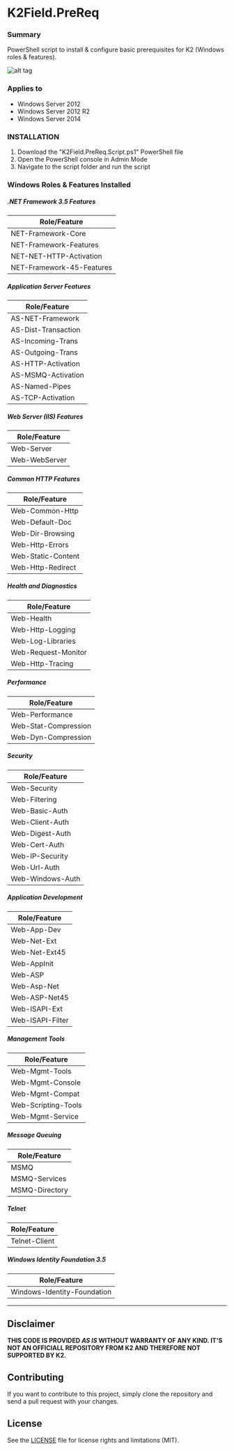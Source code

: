 # K2Field.PreReq #

### Summary ###
PowerShell script to install & configure basic prerequisites for K2 (Windows roles &amp; features).

![alt tag](http://timhuettemeister.com/wp-content/uploads/2015/09/2016_04_03_10_34_22_Administrator_Windows_PowerShell.jpg "K2Field.PreReq")

### Applies to ###
- Windows Server 2012
- Windows Server 2012 R2
- Windows Server 2014

### INSTALLATION ###
1. Download the "K2Field.PreReq.Script.ps1" PowerShell file
2. Open the PowerShell console in Admin Mode
3. Navigate to the script folder and run the script

### Windows Roles & Features Installed ###
##### .NET Framework 3.5 Features #####
Role/Feature |
---------|
NET-Framework-Core |
NET-Framework-Features |
NET-NET-HTTP-Activation |
NET-Framework-45-Features |

##### Application Server Features #####
Role/Feature |
---------|
AS-NET-Framework |
AS-Dist-Transaction |
AS-Incoming-Trans |
AS-Outgoing-Trans |
AS-HTTP-Activation |
AS-MSMQ-Activation |
AS-Named-Pipes |
AS-TCP-Activation |

##### Web Server (IIS) Features #####
Role/Feature |
---------|
Web-Server |
Web-WebServer |

##### Common HTTP Features #####
Role/Feature |
---------|
Web-Common-Http |
Web-Default-Doc |
Web-Dir-Browsing |
Web-Http-Errors |
Web-Static-Content |
Web-Http-Redirect |

##### Health and Diagnostics #####
Role/Feature |
---------|
Web-Health |
Web-Http-Logging |
Web-Log-Libraries |
Web-Request-Monitor |
Web-Http-Tracing |

##### Performance #####
Role/Feature |
---------|
Web-Performance |
Web-Stat-Compression |
Web-Dyn-Compression |

##### Security #####
Role/Feature |
---------|
Web-Security |
Web-Filtering |
Web-Basic-Auth |
Web-Client-Auth |
Web-Digest-Auth |
Web-Cert-Auth |
Web-IP-Security |
Web-Url-Auth |
Web-Windows-Auth |

##### Application Development #####
Role/Feature |
---------|
Web-App-Dev |
Web-Net-Ext |
Web-Net-Ext45 |
Web-AppInit |
Web-ASP |
Web-Asp-Net |
Web-ASP-Net45 |
Web-ISAPI-Ext |
Web-ISAPI-Filter |

##### Management Tools #####
Role/Feature |
---------|
Web-Mgmt-Tools |
Web-Mgmt-Console |
Web-Mgmt-Compat |
Web-Scripting-Tools |
Web-Mgmt-Service |

##### Message Queuing #####
Role/Feature |
---------|
MSMQ |
MSMQ-Services |
MSMQ-Directory |

##### Telnet #####
Role/Feature |
---------|
Telnet-Client |

##### Windows Identity Foundation 3.5 #####
Role/Feature |
---------|
Windows-Identity-Foundation |


----------

## Disclaimer ##
**THIS CODE IS PROVIDED *AS IS* WITHOUT WARRANTY OF ANY KIND. IT'S NOT AN OFFICIALL REPOSITORY FROM K2 AND THEREFORE NOT SUPPORTED BY K2.**

## Contributing ##
If you want to contribute to this project, simply clone the repository and send a pull request with your changes.

## License ##
See the [LICENSE](LICENSE.md) file for license rights and limitations (MIT).